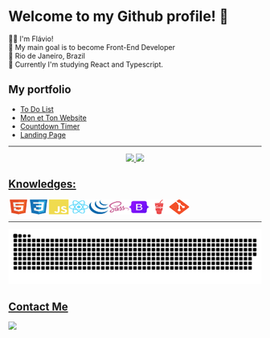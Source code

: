 # Welcome to my Github profile! 👋

🧑‍🦱 I'm Flávio!<br>
🎯 My main goal is to become Front-End Developer<br>
📍 Rio de Janeiro, Brazil<br>
🌱 Currently I'm studying React and Typescript.


## My portfolio
- [To Do List](https://flaviosp15.github.io/todo-list/)
- [Mon et Ton Website](https://monetton.netlify.app/)
- [Countdown Timer](https://flaviosp15.github.io/countdown-timer/)
- [Landing Page](https://flaviosp15.github.io/landing-page-1/)

<hr>

<div align="center">
  <a href="https://github.com/flaviosp15">
  <img height="160em" src="https://github-readme-stats.vercel.app/api?username=flaviosp15&show_icons=true&theme=vision-friendly-dark&include_all_commits=true&count_private=true"/>
  <img height="160em" src="https://github-readme-stats.vercel.app/api/top-langs/?username=flaviosp15&layout=compact&langs_count=7&theme=vision-friendly-dark"/>
</div>

## Knowledges:
<div style="display: flex"><br>
  <img align="center" alt="HTML logo" height="30" width="40" src="https://raw.githubusercontent.com/devicons/devicon/master/icons/html5/html5-original.svg">
  <img align="center" alt="CSS logo" height="30" width="40" src="https://raw.githubusercontent.com/devicons/devicon/master/icons/css3/css3-original.svg">
  <img align="center" alt="JavaScript logo" height="30" width="40" src="https://raw.githubusercontent.com/devicons/devicon/master/icons/javascript/javascript-plain.svg">
  <img align="center" alt="React logo" height="30" width="40" src="https://raw.githubusercontent.com/devicons/devicon/master/icons/react/react-original.svg">
  <img align="center" alt="jQuery logo" height="30" width="40" src="https://raw.githubusercontent.com/devicons/devicon/master/icons/jquery/jquery-plain.svg">
  <img align="center" alt="SASS logo" height="30" width="40" src="https://raw.githubusercontent.com/devicons/devicon/master/icons/sass/sass-original.svg">
    <img align="center" alt="Bootstrap logo" height="30" width="40" src="https://raw.githubusercontent.com/devicons/devicon/master/icons/bootstrap/bootstrap-original.svg">
  <img align="center" alt="Gulp logo" height="30" width="40" src="https://raw.githubusercontent.com/devicons/devicon/master/icons/gulp/gulp-plain.svg">
  <img align="center" alt="Git logo" height="30" width="40" src="https://raw.githubusercontent.com/devicons/devicon/master/icons/git/git-plain.svg">
</div>
</div>

<hr>
  
 <div>
   
  ![Snake animation](https://github.com/flaviosp15/flaviosp15/blob/output/github-contribution-grid-snake.svg)
 
</div>
  
## Contact Me
<div>
  <a href="https://www.linkedin.com/in/fspereira15/" target="_blank"><img src="https://img.shields.io/badge/-LinkedIn-%230077B5?style=for-the-badge&logo=linkedin&logoColor=white" target="_blank"></a>
</div>
